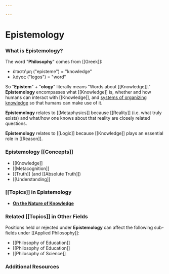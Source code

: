 ```yaml
---

---
```


# Epistemology

### **What is Epistemology?**

The word "**Philosophy**" comes
from [[Greek]]:

-   ἐπιστήμη ("episteme") = "knowledge"
-   λόγος ("logos") = "word"

So "**Epistem**" + "**ology**" literally means "Words
about [[Knowledge]]."
**Epistemology** encompasses
what [[Knowledge]] is,
whether and how humans can interact
with [[Knowledge]],
and [systems of organizing
knowledge](https://calebsnotes.brick.do/knowledge-management-9lXGVWOAJEMj)
so that humans can make use of it.

**Epistemology** relates
to [[Metaphysics]] because [[Reality]] (i.e.
what truly exists) and what/how one knows about that reality are closely
related questions.

**Epistemology** relates
to [[Logic]] because [[Knowledge]] plays
an essential role
in [[Reason]].

### Epistemology [[Concepts]]

-   [[Knowledge]]
-   [[Metacognition]]
-   [[Truth]] (and [[Absolute Truth]])
-   [[Understanding]]

### [[Topics]] in **Epistemology**

-   [**On the Nature of
    Knowledge**](https://calebsnotes.brick.do/on-the-nature-of-knowledge-ONJAq2dVNzkv)

### Related [[Topics]] in Other Fields

Positions held or rejected under **Epistemology** can affect the
following sub-fields
under [[Applied Philosophy]]:

-   [[Philosophy of Education]]
-   [[Philosophy of Education]]
-   [[Philosophy of Science]]

### Additional Resources
